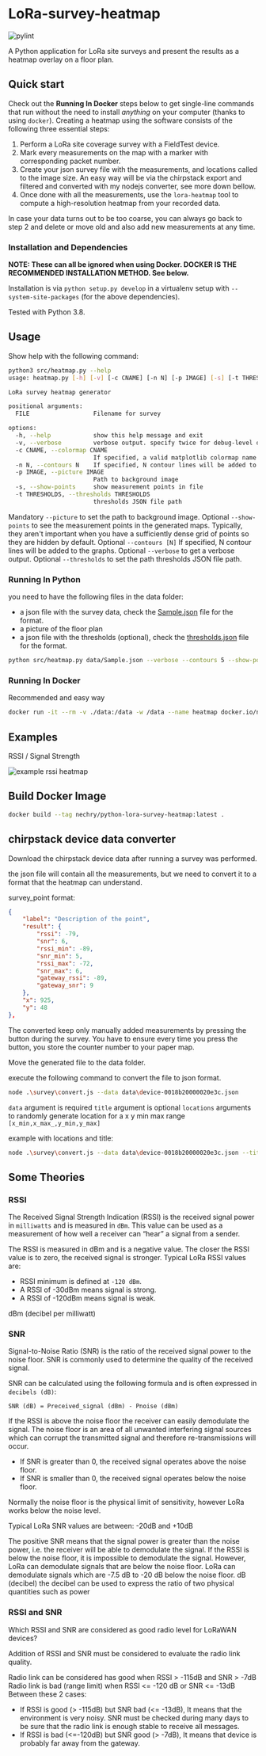# LoRa-survey-heatmap

![pylint](https://img.shields.io/badge/PyLint-10.00-brightgreen?logo=python&logoColor=white)

A Python application for LoRa site surveys and present
the results as a heatmap overlay on a floor plan.

## Quick start

Check out the **Running In Docker** steps below to get single-line commands that run without the need to install *anything* on your computer (thanks to using `docker`).
Creating a heatmap using the software consists of the following three essential steps:

1. Perform a LoRa site coverage survey with a FieldTest device.
2. Mark every measurements on the map with a marker with corresponding packet number.
3. Create your json survey file with the measurements, and locations called to the image size. An easy way will be via the chirpstack export and filtered and converted with my nodejs converter, see more down bellow.
4. Once done with all the measurements, use the `lora-heatmap` tool to compute a high-resolution heatmap from your recorded data.

In case your data turns out to be too coarse, you can always go back to step 2 and delete or move old and also add new measurements at any time.

### Installation and Dependencies

**NOTE: These can all be ignored when using Docker. DOCKER IS THE RECOMMENDED INSTALLATION METHOD. See below.**

Installation is via ``python setup.py develop`` in a virtualenv setup with ``--system-site-packages`` (for the above dependencies).

Tested with Python 3.8.

## Usage

Show help with the following command:

``` bash
python3 src/heatmap.py --help
usage: heatmap.py [-h] [-v] [-c CNAME] [-n N] [-p IMAGE] [-s] [-t THRESHOLDS] FILE

LoRa survey heatmap generator

positional arguments:
  FILE                  Filename for survey

options:
  -h, --help            show this help message and exit
  -v, --verbose         verbose output. specify twice for debug-level output.
  -c CNAME, --colormap CNAME
                        If specified, a valid matplotlib colormap name.
  -n N, --contours N    If specified, N contour lines will be added to the graphs
  -p IMAGE, --picture IMAGE
                        Path to background image
  -s, --show-points     show measurement points in file
  -t THRESHOLDS, --thresholds THRESHOLDS
                        thresholds JSON file path
```

Mandatory `--picture` to set the path to background image.
Optional `--show-points` to see the measurement points in the generated maps. Typically, they aren't important when you have a sufficiently dense grid of points so they are hidden by default.
Optional `--contours [N]` If specified, N contour lines will be added to the graphs.
Optional `--verbose` to get a verbose output.
Optional `--thresholds` to set the path thresholds JSON file path.

### Running In Python

you need to have the following files in the data folder:

* a json file with the survey data, check the [Sample.json](data/Sample.json) file for the format.
* a picture of the floor plan
* a json file with the thresholds (optional), check the [thresholds.json](data/thresholds.json) file for the format.

```bash
python src/heatmap.py data/Sample.json --verbose --contours 5 --show-points --picture data/floorplan_marks.png --thresholds data/thresholds.json
```

### Running In Docker

Recommended and easy way

```bash
docker run -it --rm -v ./data:/data -w /data --name heatmap docker.io/nechry/python-lora-survey-heatmap:latest bash -c "python /app/heatmap.py Sample.json --verbose --contours 5 --show-points --picture MapSample.jpg  --thresholds thresholds.json"
```

## Examples

RSSI / Signal Strength

![example rssi heatmap](examples/Sample_signal_quality.png)

## Build Docker Image

```bash
docker build --tag nechry/python-lora-survey-heatmap:latest .
```

## chirpstack device data converter

Download the chirpstack device data after running a survey was performed.

the json file will contain all the measurements, but we need to convert it to a format that the heatmap can understand.

survey_point format:

```json
{
    "label": "Description of the point",
    "result": {
        "rssi": -79,
        "snr": 6,
        "rssi_min": -89,
        "snr_min": 5,
        "rssi_max": -72,
        "snr_max": 6,
        "gateway_rssi": -89,
        "gateway_snr": 9
    },
    "x": 925,
    "y": 48
},
```

The converted keep only manually added measurements by pressing the button during the survey.
You have to ensure every time you press the button, you store the counter number to your paper map.

Move the generated file to the data folder.

execute the following command to convert the file to json format.

```bash
node .\survey\convert.js --data data\device-0018b20000020e3c.json
```

`data` argument is required
`title` argument is optional
`locations` arguments to randomly generate location for a x y min max range `[x_min,x_max_,y_min,y_max]`

example with locations and title:

```bash
node .\survey\convert.js --data data\device-0018b20000020e3c.json --title Sample --locations [500,2000,100,1500] 
```

## Some Theories

### RSSI

The Received Signal Strength Indication (RSSI) is the received signal power in `milliwatts` and is measured in `dBm`. This value can be used as a measurement of how well a receiver can “hear” a signal from a sender.

The RSSI is measured in dBm and is a negative value. The closer the RSSI value is to zero, the received signal is stronger.
Typical LoRa RSSI values are:

* RSSI minimum is defined at `-120 dBm`.
* A RSSI of -30dBm means signal is strong.
* A RSSI of -120dBm means signal is weak.

dBm (decibel per milliwatt)

### SNR

Signal-to-Noise Ratio (SNR) is the ratio of the received signal power to the noise floor. SNR is commonly used to determine the quality of the received signal.

SNR can be calculated using the following formula and is often expressed in `decibels (dB)`:

`SNR (dB) = Preceived_signal (dBm) - Pnoise (dBm)`

If the RSSI is above the noise floor the receiver can easily demodulate the signal. The noise floor is an area of all unwanted interfering signal sources which can corrupt the transmitted signal and therefore re-transmissions will occur.

* If SNR is greater than 0, the received signal operates above the noise floor.
* If SNR is smaller than 0, the received signal operates below the noise floor.

Normally the noise floor is the physical limit of sensitivity, however LoRa works below the noise level.

Typical LoRa SNR values are between: -20dB and +10dB

The positive SNR means that the signal power is greater than the noise power, i.e. the receiver will be able to demodulate the signal.
If the RSSI is below the noise floor, it is impossible to demodulate the signal. However, LoRa can demodulate signals that are below the noise floor. LoRa can demodulate signals which are -7.5 dB to -20 dB below the noise floor.
dB (decibel) the decibel can be used to express the ratio of two physical quantities such as power

### RSSI and SNR

Which RSSI and SNR are considered as good radio level for LoRaWAN devices?

Addition of RSSI and SNR must be considered to evaluate the radio link quality.

Radio link can be considered has good when RSSI > -115dB and SNR > -7dB
Radio link is bad (range limit) when RSSI <= -120 dB or SNR <= -13dB
Between these 2 cases:

* If RSSI is good (> -115dB) but SNR bad (<= -13dB),
It means that the environment is very noisy.
SNR must be checked during many days to be sure that the radio link is enough stable to receive all messages.
* If RSSI is bad (<=-120dB) but SNR good (> -7dB),
It means that device is probably far away from the gateway.
